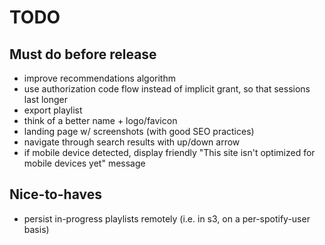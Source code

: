 # TODO

## Must do before release
* improve recommendations algorithm
* use authorization code flow instead of implicit grant, so that sessions last longer
* export playlist
* think of a better name + logo/favicon
* landing page w/ screenshots (with good SEO practices)
* navigate through search results with up/down arrow
* if mobile device detected, display friendly "This site isn't optimized for mobile devices yet" message

## Nice-to-haves
* persist in-progress playlists remotely (i.e. in s3, on a per-spotify-user basis)

